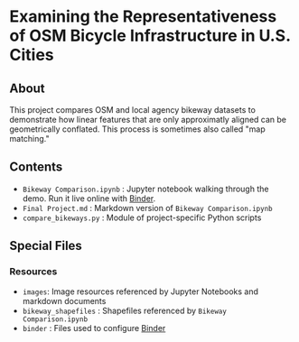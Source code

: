 # Examining the Representativeness of OSM Bicycle Infrastructure in U.S. Cities

## About
This project compares OSM and local agency bikeway datasets to demonstrate how linear features that are only approximatly aligned can be geometrically conflated. This process is sometimes also called "map matching."

## Contents
- `Bikeway Comparison.ipynb` : Jupyter notebook walking through the demo. Run it live online with [Binder](https://mybinder.org/v2/gh/ds421/chester-final-project/master?filepath=Final%20Project.ipynb). 
- `Final Project.md` : Markdown version of `Bikeway Comparison.ipynb`
- `compare_bikeways.py` : Module of project-specific Python scripts

## Special Files

### Resources

- `images`: Image resources referenced by Jupyter Notebooks and markdown documents
- `bikeway_shapefiles` : Shapefiles referenced by `Bikeway Comparison.ipynb`
- `binder` : Files used to configure [Binder](https://mybinder.org/)
